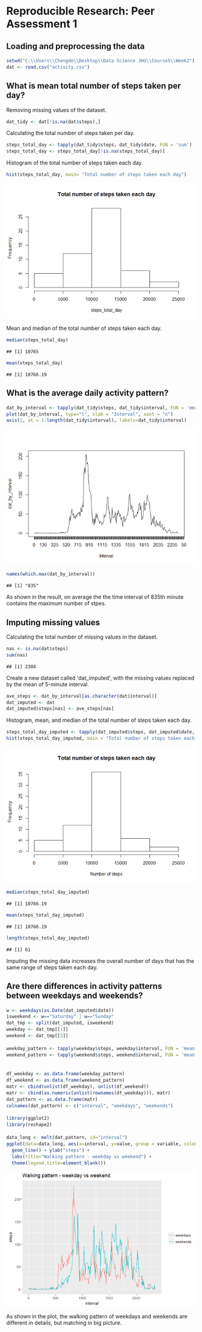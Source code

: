 # Reproducible Research: Peer Assessment 1



## Loading and preprocessing the data

```r
setwd("C:\\Users\\Chengde\\Desktop\\Data Science JHU\\Course5\\Week2")
dat <- read.csv("activity.csv")
```


## What is mean total number of steps taken per day?
Removing missing values of the dataset.

```r
dat_tidy <- dat[!is.na(dat$steps),]
```
Calculating the total number of steps taken per day.

```r
steps_total_day <- tapply(dat_tidy$steps, dat_tidy$date, FUN = 'sum')
steps_total_day <- steps_total_day[!is.na(steps_total_day)]
```
Histogram of the total number of steps taken each day.

```r
hist(steps_total_day, main= "Total number of steps taken each day")
```

![](PA1_template_files/figure-html/unnamed-chunk-4-1.png)<!-- -->

Mean and median of the total number of steps taken each day.

```r
median(steps_total_day)
```

```
## [1] 10765
```

```r
mean(steps_total_day)
```

```
## [1] 10766.19
```



## What is the average daily activity pattern?

```r
dat_by_interval <- tapply(dat_tidy$steps, dat_tidy$interval, FUN = 'mean')
plot(dat_by_interval, type="l", xlab = "Interval", xaxt = "n")
axis(1, at = 1:length(dat_tidy$interval), labels=dat_tidy$interval)
```

![](PA1_template_files/figure-html/unnamed-chunk-6-1.png)<!-- -->

```r
names(which.max(dat_by_interval))
```

```
## [1] "835"
```
As shown in the result, on average the the time interval of 835th minute contains the maximum number of stpes.


## Imputing missing values
Calculating the total number of missing values in the dataset.

```r
nas <- is.na(dat$steps)
sum(nas)
```

```
## [1] 2304
```

Create a new dataset called 'dat_imputed', with the missing values replaced by the mean of 5-minute interval.

```r
ave_steps <- dat_by_interval[as.character(dat$interval)]
dat_imputed <- dat
dat_imputed$steps[nas] <- ave_steps[nas]
```
Histogram, mean, and median of the total number of steps taken each day.

```r
steps_total_day_imputed <- tapply(dat_imputed$steps, dat_imputed$date, FUN = 'sum')
hist(steps_total_day_imputed, main = "Total number of steps taken each day", xlab = "Number of steps")
```

![](PA1_template_files/figure-html/unnamed-chunk-9-1.png)<!-- -->

```r
median(steps_total_day_imputed)
```

```
## [1] 10766.19
```

```r
mean(steps_total_day_imputed)
```

```
## [1] 10766.19
```

```r
length(steps_total_day_imputed)
```

```
## [1] 61
```
Imputing the missing data increases the overall number of days that has the same range of steps taken each day.


## Are there differences in activity patterns between weekdays and weekends?


```r
w <- weekdays(as.Date(dat_imputed$date))
isweekend <- w=="Saturday" | w=="Sunday"
dat_tmp <- split(dat_imputed, isweekend)
weekday <- dat_tmp[[1]]
weekend <- dat_tmp[[2]]

weekday_pattern <- tapply(weekday$steps, weekday$interval, FUN = 'mean')
weekend_pattern <- tapply(weekend$steps, weekend$interval, FUN = 'mean')


df_weekday <- as.data.frame(weekday_pattern)
df_weekend <- as.data.frame(weekend_pattern)
matr <- cbind(unlist(df_weekday), unlist(df_weekend))
matr <- cbind(as.numeric(unlist(rownames(df_weekday))), matr)
dat_pattern <- as.data.frame(matr)
colnames(dat_pattern) <- c("interval", "weekdays", "weekends")

library(ggplot2)
library(reshape2)

data_long <- melt(dat_pattern, id="interval")
ggplot(data=data_long, aes(x=interval, y=value, group = variable, colour=variable)) + 
  geom_line() + ylab("steps") + 
  labs(title="Walking pattern - weekday vs weekend") +
  theme(legend.title=element_blank())
```

![](PA1_template_files/figure-html/unnamed-chunk-10-1.png)<!-- -->

As shown in the plot, the walking pattern of weekdays and weekends are different in details, but matching in big picture.
